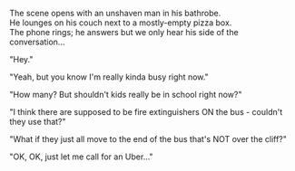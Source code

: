 The scene opens with an unshaven man in his bathrobe.  
He lounges on his couch next to a mostly-empty pizza box.  
The phone rings; he answers but we only hear his side of the conversation...

"Hey."

"Yeah, but you know I'm really kinda busy right now."

"How many?  But shouldn't kids really be in school right now?"

"I think there are supposed to be fire extinguishers ON the bus - couldn't they use that?"

"What if they just all move to the end of the bus that's NOT over the cliff?"

"OK, OK, just let me call for an Uber..."

